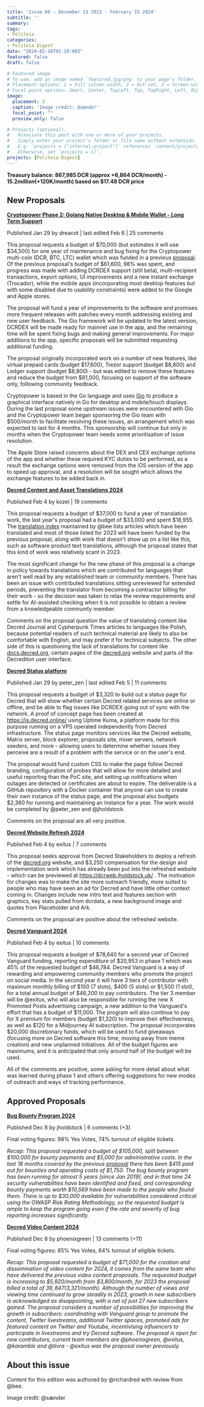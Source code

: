 ```yaml
---
title: 'Issue 66 - December 13 2023 - February 15 2024'
subtitle: ''
summary: 
tags:
- Politeia
categories:
- Politeia Digest
date: "2024-02-16T01:10:00Z"
featured: false
draft: false

# Featured image
# To use, add an image named `featured.jpg/png` to your page's folder.
# Placement options: 1 = Full column width, 2 = Out-set, 3 = Screen-width
# Focal point options: Smart, Center, TopLeft, Top, TopRight, Left, Right, BottomLeft, Bottom, BottomRight
image:
  placement: 3
  caption: 'Image credit: @sænder'
  focal_point: ""
  preview_only: false

# Projects (optional).
#   Associate this post with one or more of your projects.
#   Simply enter your project's folder or file name without extension.
#   E.g. `projects = ["internal-project"]` references `content/project/deep-learning/index.md`.
#   Otherwise, set `projects = []`.
projects: [Politeia Digest]
---
```


**Treasury balance: 867,985 DCR (approx +6,864 DCR/month) - $15.2 million (+$120K/month) based on $17.48 DCR price**

## New Proposals

**[Cryptopower Phase 2: Golang Native Desktop & Mobile Wallet - Long Term Support](https://proposals.decred.org/record/eada888)**

Published Jan 29 by dreacot | last edited Feb 6 | 25 comments

This proposal requests a budget of $70,000 (but estimates it will use $34,500) for one year of maintenance and bug fixing for the Cryptopower multi-coin (DCR, BTC, LTC) wallet which was funded in a previous [proposal](https://proposals.decred.org/record/256efee). Of the previous proposal's budget of $61,600, 98% was spent, and progress was made with adding DCRDEX support (still beta), multi-recipient transactions, export options, UI improvements and a new instant exchange (Trocador), while the mobile apps (incorporating most desktop features but with some disabled due to usability constraints) were added to the Google and Apple stores.

The proposal will fund a year of improvements to the software and promises more frequent releases with patches every month addressing existing and new user feedback. The Gio framework will be updated to the latest version, DCRDEX will be made ready for mainnet use in the app, and the remaining time will be spent fixing bugs and making general improvements. For major additions to the app, specific proposals will be submitted requesting additional funding.

The proposal originally incorporated work on a number of new features, like virtual prepaid cards (budget $17,600), Trezor support (budget $8,800) and Ledger support (budget $8,800) - but was edited to remove these features and reduce the budget from $81,000, focusing on support of the software only, following community feedback.

Cryptopower is based in the Go language and uses [Gio](https://gioui.org/) to produce a graphical interface natively in Go for desktop and mobile/touch displays. During the last proposal some upstream issues were encountered with Gio and the Cryptopower team began sponsoring the Gio team with $500/month to facilitate resolving these issues, an arrangement which was expected to last for 4 months. This sponsorship will continue but only in months when the Cryptopower team needs some prioritisation of issue resolution.

The Apple Store raised concerns about the DEX and CEX exchange options of the app and whether these required KYC duties to be performed, as a result the exchange options were removed from the iOS version of the app to speed up approval, and a resolution will be sought which allows the exchange features to be added back in.

**[Decred Content and Asset Translations 2024](https://proposals.decred.org/record/a225e38)**

Published Feb 4 by kozel | 19 comments

This proposal requests a budget of $37,000 to fund a year of translation work, the last year's proposal had a budget of $33,000 and spent $18,955. The [translation index](https://github.com/decredcommunity/translations/blob/master/index.md) maintained by @bee lists articles which have been translated and most of those listed for 2023 will have been funded by the previous proposal, along with work that doesn't show up on a list like this, such as software product text translations, although the proposal states that this kind of work was relatively scant in 2023.

The most significant change for the new phase of this proposal is a change in policy towards translations which are contributed for languages that aren't well read by any established team or community members. There has been an issue with contributed translations sitting unreviewed for extended periods, preventing the translator from becoming a contractor billing for their work - so the decision was taken to relax the review requirements and settle for AI-assisted checking when it is not possible to obtain a review from a knowledgeable community member.

Comments on the proposal question the value of translating content like Decred Journal and Cypherpunk Times articles to languages like Polish, because potential readers of such technical material are likely to also be comfortable with English, and may prefer it for technical subjects. The other side of this is questioning the lack of translations for content like [docs.decred.org](https://docs.decred.org/), certain pages of the [decred.org](https://decred.org/) website and parts of the Decrediton user interface.

**[Decred Status platform](https://proposals.decred.org/record/2fc8466)**

Published Jan 29 by peter\_zen | last edited Feb 5 | 11 comments

This proposal requests a budget of $3,320 to build out a status page for Decred that will show whether certain Decred related services are online or offline, and be able to flag issues like DCRDEX going out of sync with the network. A proof of concept page has been created at https://is.decred.online/ using Uptime Kuma, a platform made for this purpose running on a VPS operated independently from Decred infrastructure. The status page monitors services like the Decred website, Matrix server, block explorer, proposals site, mixer servers, network seeders, and more - allowing users to determine whether issues they perceive are a result of a problem with the service or on the user's end.

The proposal would fund custom CSS to make the page follow Decred branding, configuration of probes that will allow for more detailed and useful reporting than the PoC site, and setting up notifications when outages are detected or certificates are about to expire. The deliverable is a GitHub repository with a Docker container that anyone can use to create their own instance of the status page, and the proposal also budgets $2,360 for running and maintaining an instance for a year. The work would be completed by @peter\_zen and @jholdstock.

Comments on the proposal are all very positive.

**[Decred Website Refresh 2024](https://proposals.decred.org/record/38a9726)**

Published Feb 4 by exitus | 7 comments

This proposal seeks approval from Decred Stakeholders to deploy a refresh of the [decred.org](https://decred.org/) website, and $3,250 compensation for the design and implementation work which has already been put into the refreshed website - which can be previewed at https://dcrweb.jholdstock.uk/ . The motivation for changes was to make the site more outreach friendly, more suited to people who may have seen an ad for Decred and have little other context coming in. Changes include new intro text and features section with graphics, key stats pulled from dcrdata, a new background image and quotes from Placeholder and Ark.

Comments on the proposal are positive about the refreshed website.

**[Decred Vanguard 2024](https://proposals.decred.org/record/d658f9a)**

Published Feb 4 by exitus | 10 comments

This proposal requests a budget of $78,640 for a second year of Decred Vanguard funding, reporting expenditure of $20,953 in phase 1 which was 45% of the requested budget of $46,784. Decred Vanguard is a way of rewarding and empowering community members who promote the project on social media. In the second year it will have 3 tiers of contributor with maximum monthly billing of $100 (7 slots), $400 (5 slots) or $1,500 (1 slot), for a total annual budget of $46,200 to pay contributors. The tier 3 member will be @exitus, who will also be responsible for running the new X Promoted Posts advertising campaign, a new addition to the Vanguard's effort that has a budget of $11,000. The program will also continue to pay for X premium for members (budget $1,320) to improve their effectiveness, as well as $120 for a Midjourney AI subscription. The proposal incorporates $20,000 discretionary funds, which will be used to fund giveaways (focusing more on Decred software this time, moving away from meme creation) and new unplanned initiatives. All of the budget figures are maximums, and it is anticipated that only around half of the budget will be used.

All of the comments are positive, some asking for more detail about what was learned during phase 1 and others offering suggestions for new modes of outreach and ways of tracking performance.

## Approved Proposals

**[Bug Bounty Program 2024](https://proposals.decred.org/record/a1fd5dd)**

Published Dec 8 by jholdstock | 6 comments (+3)

Final voting figures: 98% Yes Votes, 74% turnout of eligible tickets.

*Recap: This proposal requested a budget of $105,000, split between $100,000 for bounty payments and $5,000 for administrative costs. In the last 18 months covered by the previous [proposal](https://proposals.decred.org/record/da2f32d) there has been $415 paid out for bounties and operating costs of $1,750. The bug bounty program has been running for almost 5 years (since Jan 2019), and in that time 24 security vulnerabilities have been identified and fixed, and corresponding bounty payments worth $10,569 have been made to the people who found them. There is up to $30,000 available for vulnerabilities considered critical using the OWASP Risk Rating Methodology, so the requested budget is ample to keep the program going even if the rate and severity of bug reporting increases significantly.*

**[Decred Video Content 2024](https://proposals.decred.org/record/49cf2e1)**

Published Dec 8 by phoenixgreen | 13 comments (+11)

Final voting figures: 85% Yes Votes, 64% turnout of eligible tickets.

*Recap: This proposal requested a budget of $71,000 for the creation and dissemination of video content for 2024, it comes from the same team who have delivered the previous video content proposals. The requested budget is increasing to $5,920/month from $3,800/month, for 2023 the proposal billed a total of $39,847 ($3,321/month). Although the number of views and viewing time continued to grow steadily in 2023, growth in new subscribers is acknowledged as disappointing, with a net of just 27 new subscribers gained. The proposal considers a number of possibilities for improving the growth in subscribers: coordinating with Vanguard group to promote the content, Twitter livestreams, additional Twitter spaces, promoted ads for featured content on Twitter and Youtube, incentivising influencers to participate in livestreams and try Decred software. The proposal is open for new contributors, current team members are @phoenixgreen, @exitus, @karamble and @tivra - @exitus was the proposal owner previously.*

## About this issue

Content for this edition was authored by @richardred with review from @bee.

Image credit: @sænder